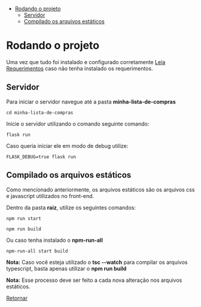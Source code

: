 - [Rodando o projeto](#rodando-o-projeto)
  - [Servidor](#servidor)
  - [Compilado os arquivos estáticos](#compilado-os-arquivos-estáticos)

# Rodando o projeto

Uma vez que tudo foi instalado e configurado corretamente [Leia Requerimentos](./requirements.md) caso não tenha instalado os requerimentos.

## Servidor

Para iniciar o servidor navegue até a pasta **minha-lista-de-compras**

    cd minha-lista-de-compras

Inicie o servidor utilizando o comando seguinte comando:

    flask run

Caso queria iniciar ele em modo de debug utilize:

    FLASK_DEBUG=true flask run

## Compilado os arquivos estáticos

Como mencionado anteriormente, os arquivos estáticos são os arquivos css e javascript utilizados no front-end.

Dentro da pasta **raiz**, utilize os seguintes comandos:

    npm run start
    
    npm run build

Ou caso tenha instalado o **npm-run-all**

    npm-run-all start build

**Nota:** Caso você esteja utilizado o **tsc --watch** para compilar os arquivos typescript, basta apenas utilizar o **npm run build**

**Nota:** Esse processo deve ser feito a cada nova alteração nos arquivos estáticos.

[Retornar](./README.md)